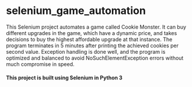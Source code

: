 <h1>selenium_game_automation</h1>
<p>This Selenium project automates a game called Cookie Monster. It can buy different upgrades in the game, which have a dynamic price, and takes decisions to buy the highest affordable upgrade at that instance. The program terminates in 5 minutes after printing the achieved cookies per second value. Exception handling is done well, and the program is optimized and balanced to avoid NoSuchElementException errors without much compromise in speed.</p>
<h4>This project is built using Selenium in Python 3</h4>
